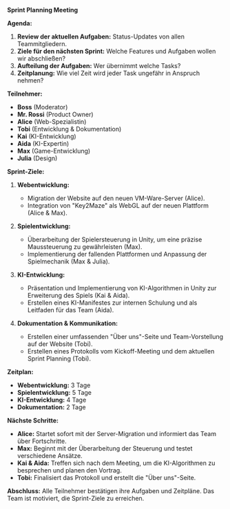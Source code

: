 **Sprint Planning Meeting**

**Agenda:**
1. **Review der aktuellen Aufgaben:** Status-Updates von allen Teammitgliedern.
2. **Ziele für den nächsten Sprint:** Welche Features und Aufgaben wollen wir abschließen?
3. **Aufteilung der Aufgaben:** Wer übernimmt welche Tasks?
4. **Zeitplanung:** Wie viel Zeit wird jeder Task ungefähr in Anspruch nehmen?

**Teilnehmer:**
- **Boss** (Moderator)
- **Mr. Rossi** (Product Owner)
- **Alice** (Web-Spezialistin)
- **Tobi** (Entwicklung & Dokumentation)
- **Kai** (KI-Entwicklung)
- **Aida** (KI-Expertin)
- **Max** (Game-Entwicklung)
- **Julia** (Design)

**Sprint-Ziele:**
1. **Webentwicklung:** 
   - Migration der Website auf den neuen VM-Ware-Server (Alice).
   - Integration von "Key2Maze" als WebGL auf der neuen Plattform (Alice & Max).

2. **Spielentwicklung:**
   - Überarbeitung der Spielersteuerung in Unity, um eine präzise Maussteuerung zu gewährleisten (Max).
   - Implementierung der fallenden Plattformen und Anpassung der Spielmechanik (Max & Julia).

3. **KI-Entwicklung:**
   - Präsentation und Implementierung von KI-Algorithmen in Unity zur Erweiterung des Spiels (Kai & Aida).
   - Erstellen eines KI-Manifestes zur internen Schulung und als Leitfaden für das Team (Aida).

4. **Dokumentation & Kommunikation:**
   - Erstellen einer umfassenden "Über uns"-Seite und Team-Vorstellung auf der Website (Tobi).
   - Erstellen eines Protokolls vom Kickoff-Meeting und dem aktuellen Sprint Planning (Tobi).

**Zeitplan:**
- **Webentwicklung:** 3 Tage
- **Spielentwicklung:** 5 Tage
- **KI-Entwicklung:** 4 Tage
- **Dokumentation:** 2 Tage

**Nächste Schritte:**
- **Alice:** Startet sofort mit der Server-Migration und informiert das Team über Fortschritte.
- **Max:** Beginnt mit der Überarbeitung der Steuerung und testet verschiedene Ansätze.
- **Kai & Aida:** Treffen sich nach dem Meeting, um die KI-Algorithmen zu besprechen und planen den Vortrag.
- **Tobi:** Finalisiert das Protokoll und erstellt die "Über uns"-Seite.

**Abschluss:**
Alle Teilnehmer bestätigen ihre Aufgaben und Zeitpläne. Das Team ist motiviert, die Sprint-Ziele zu erreichen.
